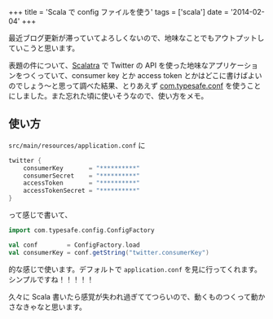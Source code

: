 +++
title = 'Scala で config ファイルを使う'
tags = ['scala']
date = '2014-02-04'
+++

最近ブログ更新が滞っていてよろしくないので、地味なことでもアウトプットしていこうと思います。

<!--more-->

表題の件について、[Scalatra](http://www.scalatra.org) で Twitter の API を使った地味なアプリケーションをつくっていて、consumer key とか access token とかはどこに書けばよいのでしょう〜と思って調べた結果、とりあえず [com.typesafe.conf](http://search.maven.org/#artifactdetails%7Ccom.typesafe%7Cconfig%7C1.2.0%7Cbundle) を使うことにしました。また忘れた頃に使いそうなので、使い方をメモ。

## 使い方

`src/main/resources/application.conf` に

```scala
twitter {
    consumerKey       = "**********"
    consumerSecret    = "**********"
    accessToken       = "**********"
    accessTokenSecret = "**********"
}
```

って感じで書いて、

```scala
import com.typesafe.config.ConfigFactory

val conf        = ConfigFactory.load
val consumerKey = conf.getString("twitter.consumerKey")
```

的な感じで使います。デフォルトで `application.conf` を見に行ってくれます。  
シンプルですね！！！！！

久々に Scala 書いたら感覚が失われ過ぎててつらいので、動くものつくって動かさなきゃなと思います。
